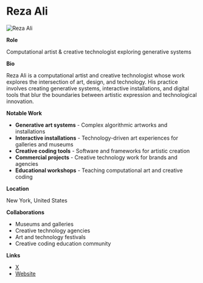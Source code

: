 # Reza Ali

![Reza Ali](https://images.squarespace-cdn.com/content/v1/53c9cdf3e4b0669c8d19e691/1466762432862-URKWCHCWB5IU8EPPNTP9/image-asset.png?format=2500w)

**Role**

Computational artist & creative technologist exploring generative systems

**Bio**

Reza Ali is a computational artist and creative technologist whose work explores the intersection of art, design, and technology. His practice involves creating generative systems, interactive installations, and digital tools that blur the boundaries between artistic expression and technological innovation.

**Notable Work**

- **Generative art systems** - Complex algorithmic artworks and installations
- **Interactive installations** - Technology-driven art experiences for galleries and museums
- **Creative coding tools** - Software and frameworks for artistic creation
- **Commercial projects** - Creative technology work for brands and agencies
- **Educational workshops** - Teaching computational art and creative coding

**Location**

New York, United States

**Collaborations**

- Museums and galleries
- Creative technology agencies
- Art and technology festivals
- Creative coding education community

**Links**

- [X](https://x.com/rezaali)
- [Website](https://www.syedrezaali.com/)

